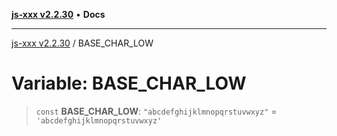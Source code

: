 [**js-xxx v2.2.30**](../README.md) • **Docs**

***

[js-xxx v2.2.30](../README.md) / BASE\_CHAR\_LOW

# Variable: BASE\_CHAR\_LOW

> `const` **BASE\_CHAR\_LOW**: `"abcdefghijklmnopqrstuvwxyz"` = `'abcdefghijklmnopqrstuvwxyz'`
